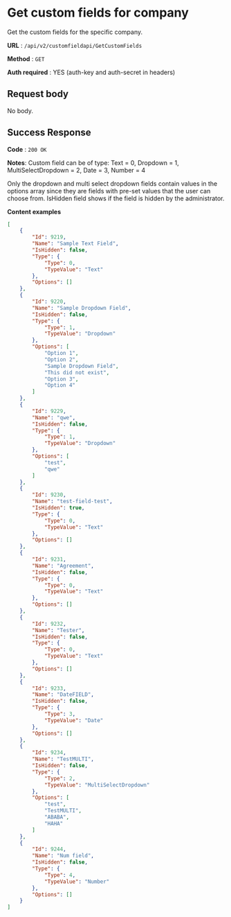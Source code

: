 # Get custom fields for company

Get the custom fields for the specific company.

**URL** : `/api/v2/customfieldapi/GetCustomFields`

**Method** : `GET`

**Auth required** : YES (auth-key and auth-secret in headers)

## Request body

No body.

## Success Response

**Code** : `200 OK`

**Notes**: 
Custom field can be of type:
Text = 0,
Dropdown = 1,
MultiSelectDropdown = 2,
Date = 3,
Number = 4

Only the dropdown and multi select dropdown fields contain values in the options array since they are fields with pre-set values that the user can choose from.
IsHidden field shows if the field is hidden by the administrator.

**Content examples**

```json
[
    {
        "Id": 9219,
        "Name": "Sample Text Field",
        "IsHidden": false,
        "Type": {
            "Type": 0,
            "TypeValue": "Text"
        },
        "Options": []
    },
    {
        "Id": 9220,
        "Name": "Sample Dropdown Field",
        "IsHidden": false,
        "Type": {
            "Type": 1,
            "TypeValue": "Dropdown"
        },
        "Options": [
            "Option 1",
            "Option 2",
            "Sample Dropdown Field",
            "This did not exist",
            "Option 3",
            "Option 4"
        ]
    },
    {
        "Id": 9229,
        "Name": "qwe",
        "IsHidden": false,
        "Type": {
            "Type": 1,
            "TypeValue": "Dropdown"
        },
        "Options": [
            "test",
            "qwe"
        ]
    },
    {
        "Id": 9230,
        "Name": "test-field-test",
        "IsHidden": true,
        "Type": {
            "Type": 0,
            "TypeValue": "Text"
        },
        "Options": []
    },
    {
        "Id": 9231,
        "Name": "Agreement",
        "IsHidden": false,
        "Type": {
            "Type": 0,
            "TypeValue": "Text"
        },
        "Options": []
    },
    {
        "Id": 9232,
        "Name": "Tester",
        "IsHidden": false,
        "Type": {
            "Type": 0,
            "TypeValue": "Text"
        },
        "Options": []
    },
    {
        "Id": 9233,
        "Name": "DateFIELD",
        "IsHidden": false,
        "Type": {
            "Type": 3,
            "TypeValue": "Date"
        },
        "Options": []
    },
    {
        "Id": 9234,
        "Name": "TestMULTI",
        "IsHidden": false,
        "Type": {
            "Type": 2,
            "TypeValue": "MultiSelectDropdown"
        },
        "Options": [
            "test",
            "TestMULTI",
            "ABABA",
            "HAHA"
        ]
    },
    {
        "Id": 9244,
        "Name": "Num field",
        "IsHidden": false,
        "Type": {
            "Type": 4,
            "TypeValue": "Number"
        },
        "Options": []
    }
]
```
